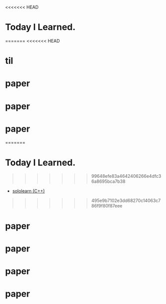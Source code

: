 <<<<<<< HEAD
# Today I Learned.

=======
<<<<<<< HEAD
# til
# paper
# paper
# paper
=======
# Today I Learned. 
>>>>>>> 99648efe83a4642406266e4dfc36a8695bca7b38
* [sololearn (C++)](https://www.sololearn.com/Play/CPlusPlus#)
>>>>>>> 495e9b7102e3dd68270c14063c786f9f80f87eee
# paper
# paper
# paper
# paper
